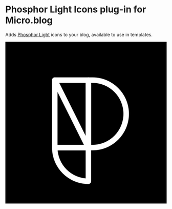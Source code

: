 # Phosphor Light Icons plug-in for Micro.blog

Adds [Phosphor Light](https://phosphoricons.com/?weight=%22light%22) icons to your blog, available to use in templates.

![Phosphor Logo](https://raw.githubusercontent.com/jimmitchell/plugin-phosphor-light/main/logo.png)